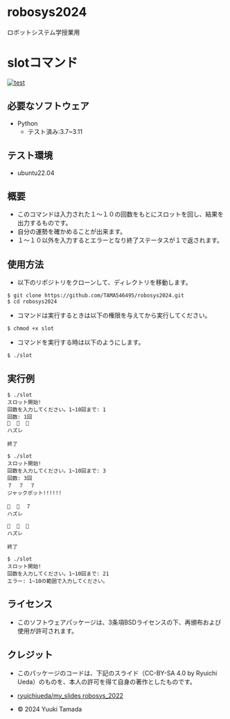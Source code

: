 # robosys2024
ロボットシステム学授業用

# slotコマンド
[![test](https://github.com/TAMA546495/robosys2024/actions/workflows/test.yml/badge.svg)](https://github.com/TAMA546495/robosys2024/actions/workflows/test.yml)

## 必要なソフトウェア
- Python
  - テスト済み:3.7~3.11

## テスト環境
- ubuntu22.04

## 概要

- このコマンドは入力された１～１０の回数をもとにスロットを回し、結果を出力するものです。
- 自分の運勢を確かめることが出来ます。
- １～１０以外を入力するとエラーとなり終了ステータスが１で返されます。

## 使用方法

- 以下のリポジトリをクローンして、ディレクトリを移動します。
```
$ git clone https://github.com/TAMA546495/robosys2024.git
$ cd robosys2024
```

- コマンドは実行するときは以下の権限を与えてから実行してください。
```
$ chmod +x slot
```

- コマンドを実行する時は以下のようにします。
```
$ ./slot
```

## 実行例
```
$ ./slot
スロット開始!
回数を入力してください。1~10回まで: 1
回数: 1回
🍒  🍋  💎
ハズレ

終了
```

```
$ ./slot
スロット開始!
回数を入力してください。1~10回まで: 3
回数: 3回
７  ７  ７
ジャックポット!!!!!!

🍒  🍊  ７
ハズレ

🍒  💎  🍋
ハズレ

終了
```

```
$ ./slot
スロット開始!
回数を入力してください。1~10回まで: 21
エラー: 1~10の範囲で入力してください。
```

## ライセンス
- このソフトウェアパッケージは、3条項BSDライセンスの下、再頒布および使用が許可されます。


## クレジット

- このパッケージのコードは、下記のスライド（CC-BY-SA 4.0 by Ryuichi Ueda）のものを、本人の許可を得て自身の著作としたものです。
- [ryuichiueda/my_slides robosys_2022](https://github.com/ryuichiueda/slides_marp/tree/169907a7645812969a347a91caed6246febd6bf1/robosys2024)

- © 2024 Yuuki Tamada

 
